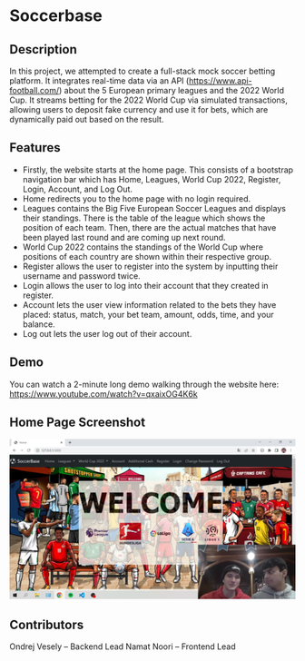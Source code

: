 # Soccerbase
## Description
In this project, we attempted to create a full-stack mock soccer betting platform. It integrates real-time data via an API (https://www.api-football.com/) about the 5 European primary leagues and the 2022 World Cup. It streams betting for the 2022 World Cup via simulated transactions, allowing users to deposit fake currency and use it for bets, which are dynamically paid out based on the result.

## Features
- Firstly, the website starts at the home page. This consists of a bootstrap navigation bar which has Home, Leagues, World Cup 2022, Register, Login, Account, and Log Out.
- Home redirects you to the home page with no login required.
- Leagues contains the Big Five European Soccer Leagues and displays their standings. There is the table of the league which shows the position of each team. Then, there are the actual matches that have been played last round and are coming up next round.
- World Cup 2022 contains the standings of the World Cup where positions of each country are shown within their respective group.
- Register allows the user to register into the system by inputting their username and password twice.
- Login allows the user to log into their account that they created in register.
- Account lets the user view information related to the bets they have placed: status, match, your bet team, amount, odds, time, and your balance.
- Log out lets the user log out of their account.

## Demo
You can watch a 2-minute long demo walking through the website here: https://www.youtube.com/watch?v=qxaixOG4K6k

## Home Page Screenshot
![Home Page](home_page.png)

## Contributors
Ondrej Vesely – Backend Lead
Namat Noori – Frontend Lead
